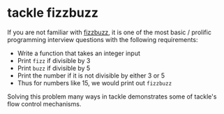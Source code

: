 # tackle fizzbuzz

If you are not familiar with [fizzbuzz](https://wiki.c2.com/?FizzBuzzTest), it is one of the most basic / prolific programming interview questions with the following requirements:

- Write a function that takes an integer input
- Print `fizz` if divisible by 3
- Print `buzz` if divisible by 5
- Print the number if it is not divisible by either 3 or 5
- Thus for numbers like 15, we would print out `fizzbuzz`

Solving this problem many ways in tackle demonstrates some of tackle's flow control mechanisms.

[//]: # (--start-toc--)

[//]: # (--end-toc--)
